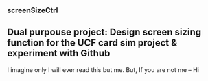 ### screenSizeCtrl
## Dual purpouse project: Design screen sizing function for the UCF card sim project &amp; experiment with Github

I imagine only I will ever read this but me. But, If you are not me – Hi


